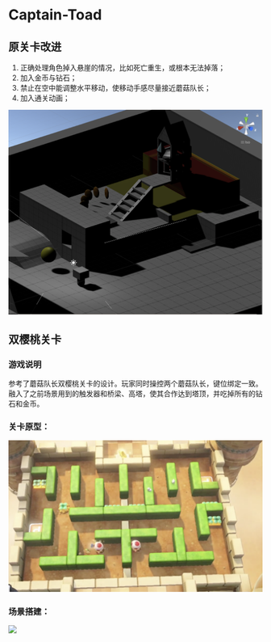 # Captain-Toad

## 原关卡改进

   1. 正确处理角色掉入悬崖的情况，比如死亡重生，或根本无法掉落；
   2. 加入金币与钻石；
   3. 禁止在空中能调整水平移动，使移动手感尽量接近蘑菇队长；
   4. 加入通关动画；

   ![](img/1.png)

## 双樱桃关卡

### 游戏说明

参考了蘑菇队长双樱桃关卡的设计。玩家同时操控两个蘑菇队长，键位绑定一致。融入了之前场景用到的触发器和桥梁、高塔，使其合作达到塔顶，并吃掉所有的钻石和金币。

### 关卡原型：

![](img/2.png)



### 场景搭建：

![](4.png)

